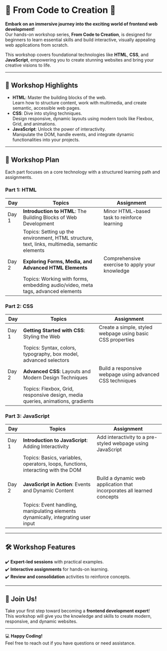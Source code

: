 # 🌟 From Code to Creation 🌟
**Embark on an immersive journey into the exciting world of frontend web development!**  
Our hands-on workshop series, **From Code to Creation**, is designed for beginners to learn essential skills and build interactive, visually appealing web applications from scratch.  

This workshop covers foundational technologies like **HTML**, **CSS**, and **JavaScript**, empowering you to create stunning websites and bring your creative visions to life.  

---

## 🚀 Workshop Highlights  
- **HTML**: Master the building blocks of the web.  
  Learn how to structure content, work with multimedia, and create semantic, accessible web pages.  
- **CSS**: Dive into styling techniques.  
  Design responsive, dynamic layouts using modern tools like Flexbox, Grid, and animations.  
- **JavaScript**: Unlock the power of interactivity.  
  Manipulate the DOM, handle events, and integrate dynamic functionalities into your projects.

---

## 📅 Workshop Plan  
Each part focuses on a core technology with a structured learning path and assignments.  

### **Part 1: HTML**  
| **Day** | **Topics**                                                                                     | **Assignment**                                                                 |
|---------|-----------------------------------------------------------------------------------------------|--------------------------------------------------------------------------------|
| Day 1   | **Introduction to HTML**: The Building Blocks of Web Development                              | Minor HTML-based task to reinforce learning                                   |
|         | Topics: Setting up the environment, HTML structure, text, links, multimedia, semantic elements|                                                                                |
| Day 2   | **Exploring Forms, Media, and Advanced HTML Elements**                                        | Comprehensive exercise to apply your knowledge                                |
|         | Topics: Working with forms, embedding audio/video, meta tags, advanced elements               |                                                                                |

### **Part 2: CSS**  
| **Day** | **Topics**                                                                                     | **Assignment**                                                                 |
|---------|-----------------------------------------------------------------------------------------------|--------------------------------------------------------------------------------|
| Day 1   | **Getting Started with CSS**: Styling the Web                                                 | Create a simple, styled webpage using basic CSS properties                    |
|         | Topics: Syntax, colors, typography, box model, advanced selectors                             |                                                                                |
| Day 2   | **Advanced CSS**: Layouts and Modern Design Techniques                                        | Build a responsive webpage using advanced CSS techniques                      |
|         | Topics: Flexbox, Grid, responsive design, media queries, animations, gradients                |                                                                                |

### **Part 3: JavaScript**  
| **Day** | **Topics**                                                                                     | **Assignment**                                                                 |
|---------|-----------------------------------------------------------------------------------------------|--------------------------------------------------------------------------------|
| Day 1   | **Introduction to JavaScript**: Adding Interactivity                                          | Add interactivity to a pre-styled webpage using JavaScript                    |
|         | Topics: Basics, variables, operators, loops, functions, interacting with the DOM              |                                                                                |
| Day 2   | **JavaScript in Action**: Events and Dynamic Content                                          | Build a dynamic web application that incorporates all learned concepts        |
|         | Topics: Event handling, manipulating elements dynamically, integrating user input             |                                                                                |

---

## 🛠 Workshop Features  
✔️ **Expert-led sessions** with practical examples.  
✔️ **Interactive assignments** for hands-on learning.  
✔️ **Review and consolidation** activities to reinforce concepts.  

---

## 🎉 Join Us!  
Take your first step toward becoming a **frontend development expert**!  
This workshop will give you the knowledge and skills to create modern, responsive, and dynamic websites.  

---

💻 **Happy Coding!**  
Feel free to reach out if you have questions or need assistance.


